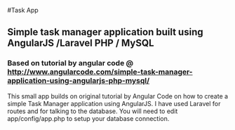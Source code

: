 #Task App
## Simple task manager application built using AngularJS /Laravel PHP / MySQL
### Based on tutorial by angular code @ http://www.angularcode.com/simple-task-manager-application-using-angularjs-php-mysql/

This small app builds on original tutorial by Angular Code on how to create a simple Task Manager application using AngularJS. I have used Laravel for routes and for talking to the database.
You will need to edit app/config/app.php to setup your database connection.


